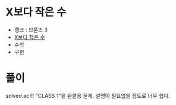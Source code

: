 # X보다 작은 수

- 랭크 : 브론즈 3
- [X보다 작은 수](https://www.acmicpc.net/problem/10871)
- 수학
- 구현

# 풀이

solved.ac의 "CLASS 1"을 완클용 문제. 설명이 필요없을 정도로 너무 쉽다.